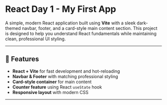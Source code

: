 # React Day 1 - My First App

A simple, modern React application built using **Vite** with a sleek dark-themed navbar, footer, and a card-style main content section. This project is designed to help you understand React fundamentals while maintaining clean, professional UI styling.

---

## 🚀 Features

- **React + Vite** for fast development and hot-reloading
- **Navbar & Footer** with matching professional styling
- **Card-style container** for main content
- **Counter feature** using React `useState` hook
- **Responsive layout** with modern CSS

---

